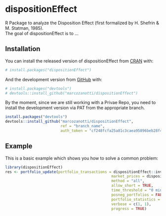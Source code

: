 
<!-- README.md is generated from README.Rmd. Please edit that file -->

# dispositionEffect

<!-- badges: start -->

<!-- badges: end -->

R Package to analyze the Disposition Effect (first formalized by H.
Shefrin & M. Statman, 1985).  
The goal of dispositionEffect is to …

## Installation

You can install the released version of dispositionEffect from
[CRAN](https://CRAN.R-project.org) with:

``` r
# install.packages("dispositionEffect")
```

And the development version from [GitHub](https://github.com/) with:

``` r
# install.packages("devtools")
# devtools::install_github("marcozanotti/dispositionEffect")
```

By the moment, since we are still working with a Privae Repo, you need
to install the development version via PAT from the appropriate branch.

``` r
install.packages("devtools")
devtools::install_github("marcozanotti/dispositionEffect",
                         ref = "branch_name",
                         auth_token = "cf248fcfa25a81c3caea95896beb28f4e9878ff6")
```

## Example

This is a basic example which shows you how to solve a common problem:

``` r
library(dispositionEffect)
res <- portfolio_update(portfolio_transactions = dispositionEffect::investor, 
                                                market_prices = dispositionEffect::marketprices, 
                                                method = "all", 
                                                allow_short = TRUE, 
                                                time_threshold = "0 mins",
                                                posneg_portfolios = FALSE, 
                                                portfolio_statistics = FALSE,
                                                verbose = c(1, 1), 
                                                progress = TRUE)
```
